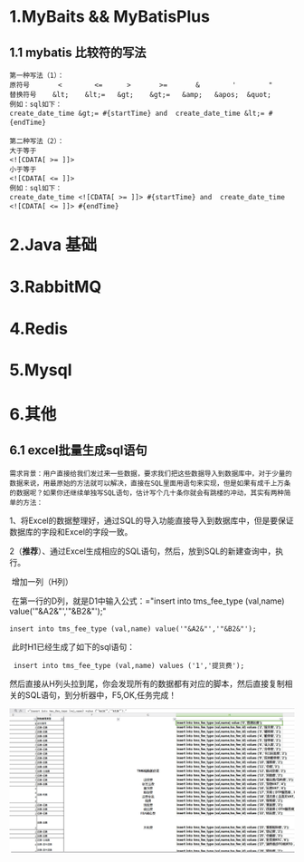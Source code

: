 # 1.MyBaits && MyBatisPlus

## 1.1 mybatis 比较符的写法

```mysql
第一种写法（1）：
原符号       <        <=      >       >=       &        '        "
替换符号    &lt;    &lt;=   &gt;    &gt;=   &amp;   &apos;  &quot;
例如：sql如下：
create_date_time &gt;= #{startTime} and  create_date_time &lt;= #{endTime}

第二种写法（2）：
大于等于
<![CDATA[ >= ]]>
小于等于
<![CDATA[ <= ]]>
例如：sql如下：
create_date_time <![CDATA[ >= ]]> #{startTime} and  create_date_time <![CDATA[ <= ]]> #{endTime}
```



# 2.Java 基础

# 3.RabbitMQ

# 4.Redis

# 5.Mysql

# 6.其他

## 6.1 excel批量生成sql语句

  	需求背景：用户直接给我们发过来一些数据，要求我们把这些数据导入到数据库中，对于少量的数据来说，用最原始的方法就可以解决，直接在SQL里面用语句来实现，但是如果有成千上万条的数据呢？如果你还继续单独写SQL语句，估计写个几十条你就会有跳楼的冲动，其实有两种简单的方法：

   1、将Excel的数据整理好，通过SQL的导入功能直接导入到数据库中，但是要保证数据库的字段和Excel的字段一致。

   2（**推荐**）、通过Excel生成相应的SQL语句，然后，放到SQL的新建查询中，执行。

​	增加一列（H列）

​	在第一行的D列，就是D1中输入公式：="insert into tms_fee_type (val,name) value('"&A2&"','"&B2&"');"

```mysql
insert into tms_fee_type (val,name) value('"&A2&"','"&B2&"');
```

​	此时H1已经生成了如下的sql语句：

```mysql
 insert into tms_fee_type (val,name) values ('1','提货费');    
```

  然后直接从H列头拉到尾，你会发现所有的数据都有对应的脚本，然后直接复制相关的SQL语句，到分析器中，F5,OK,任务完成！

![img](.\image\work\excel2sql.jpg)

 